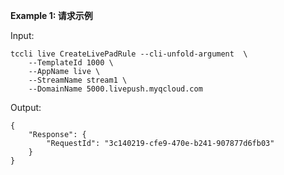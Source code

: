**Example 1: 请求示例**



Input: 

```
tccli live CreateLivePadRule --cli-unfold-argument  \
    --TemplateId 1000 \
    --AppName live \
    --StreamName stream1 \
    --DomainName 5000.livepush.myqcloud.com
```

Output: 
```
{
    "Response": {
        "RequestId": "3c140219-cfe9-470e-b241-907877d6fb03"
    }
}
```

